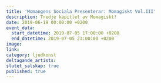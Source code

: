 ```yaml
---
title: 'Momangens Sociala Presenterar: Momagiskt Vol.III'
description: Tredje kapitlet av Momagiskt!
date: 2019-06-19 00:00:00 +0200
event_data:
  start_datetime: 2019-07-05 17:00:00 +0200
  end_datetime: 2019-07-05 23:00:00 +0200
image:
link:
category: ljudkonst
deltagande_artists:
slutet_salskap: true
published: true
---
```


